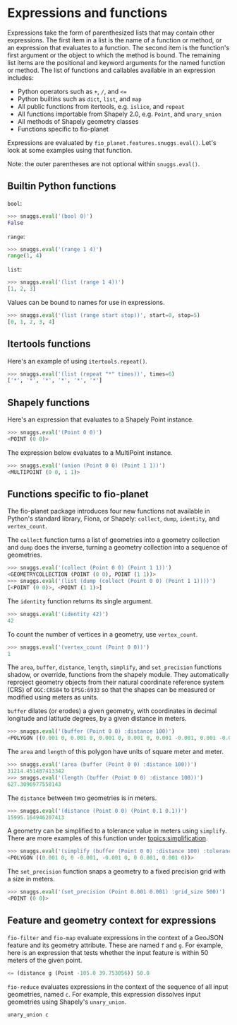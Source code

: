 Expressions and functions
=========================

Expressions take the form of parenthesized lists that may contain other
expressions. The first item in a list is the name of a function or method, or
an expression that evaluates to a function. The second item is the function's
first argument or the object to which the method is bound. The remaining list
items are the positional and keyword arguments for the named function or
method. The list of functions and callables available in an expression
includes:

* Python operators such as `+`, `/`, and `<=`
* Python builtins such as `dict`, `list`, and `map`
* All public functions from itertools, e.g. `islice`, and `repeat`
* All functions importable from Shapely 2.0, e.g. `Point`, and `unary_union`
* All methods of Shapely geometry classes
* Functions specific to fio-planet

Expressions are evaluated by `fio_planet.features.snuggs.eval()`. Let's look at
some examples using that function.

Note: the outer parentheses are not optional within `snuggs.eval()`.

## Builtin Python functions

`bool`:

```python
>>> snuggs.eval('(bool 0)')
False
```

`range`:

```python
>>> snuggs.eval('(range 1 4)')
range(1, 4)
```

`list`:

```python
>>> snuggs.eval('(list (range 1 4))')
[1, 2, 3]
```

Values can be bound to names for use in expressions.

```python
>>> snuggs.eval('(list (range start stop))', start=0, stop=5)
[0, 1, 2, 3, 4]
```

## Itertools functions

Here's an example of using `itertools.repeat()`.

```python
>>> snuggs.eval('(list (repeat "*" times))', times=6)
['*', '*', '*', '*', '*', '*']
```

## Shapely functions

Here's an expression that evaluates to a Shapely Point instance.

```python
>>> snuggs.eval('(Point 0 0)')
<POINT (0 0)>
```

The expression below evaluates to a MultiPoint instance.

```python
>>> snuggs.eval('(union (Point 0 0) (Point 1 1))')
<MULTIPOINT (0 0, 1 1)>
```

## Functions specific to fio-planet

The fio-planet package introduces four new functions not available in Python's
standard library, Fiona, or Shapely: `collect`, `dump`, `identity`, and
`vertex_count`.

The `collect` function turns a list of geometries into a geometry collection
and `dump` does the inverse, turning a geometry collection into a sequence of
geometries.

```python
>>> snuggs.eval('(collect (Point 0 0) (Point 1 1))')
<GEOMETRYCOLLECTION (POINT (0 0), POINT (1 1))>
>>> snuggs.eval('(list (dump (collect (Point 0 0) (Point 1 1))))')
[<POINT (0 0)>, <POINT (1 1)>]
```

The `identity` function returns its single argument.

```python
>>> snuggs.eval('(identity 42)')
42
```

To count the number of vertices in a geometry, use `vertex_count`.

```python
>>> snuggs.eval('(vertex_count (Point 0 0))')
1
```

The `area`, `buffer`, `distance`, `length`, `simplify`, and `set_precision`
functions shadow, or override, functions from the shapely module. They
automatically reproject geometry objects from their natural coordinate
reference system (CRS) of `OGC:CRS84` to `EPSG:6933` so that the shapes can be
measured or modified using meters as units.

`buffer` dilates (or erodes) a given geometry, with coordinates in decimal
longitude and latitude degrees, by a given distance in meters.

```python
>>> snuggs.eval('(buffer (Point 0 0) :distance 100)')
<POLYGON ((0.001 0, 0.001 0, 0.001 0, 0.001 0, 0.001 -0.001, 0.001 -0.001, 0...>
```

The `area` and `length` of this polygon have units of square meter and meter.

```python
>>> snuggs.eval('(area (buffer (Point 0 0) :distance 100))')
31214.451487413342
>>> snuggs.eval('(length (buffer (Point 0 0) :distance 100))')
627.3096977558143
```

The `distance` between two geometries is in meters.

```python
>>> snuggs.eval('(distance (Point 0 0) (Point 0.1 0.1))')
15995.164946207413
```

A geometry can be simplified to a tolerance value in meters using `simplify`.
There are more examples of this function under
[topics:simplification](topics/simplification/).

```python
>>> snuggs.eval('(simplify (buffer (Point 0 0) :distance 100) :tolerance 100)')
<POLYGON ((0.001 0, 0 -0.001, -0.001 0, 0 0.001, 0.001 0))>
```

The `set_precision` function snaps a geometry to a fixed precision grid with a
size in meters.

```python
>>> snuggs.eval('(set_precision (Point 0.001 0.001) :grid_size 500)')
<POINT (0 0)>
```

## Feature and geometry context for expressions

`fio-filter` and `fio-map` evaluate expressions in the context of a GeoJSON
feature and its geometry attribute. These are named `f` and `g`. For example,
here is an expression that tests whether the input feature is within 50 meters
of the given point.

```lisp
<= (distance g (Point -105.0 39.753056)) 50.0
```

`fio-reduce` evaluates expressions in the context of the sequence of all input
geometries, named `c`. For example, this expression dissolves input
geometries using Shapely's `unary_union`.

```lisp
unary_union c
```
